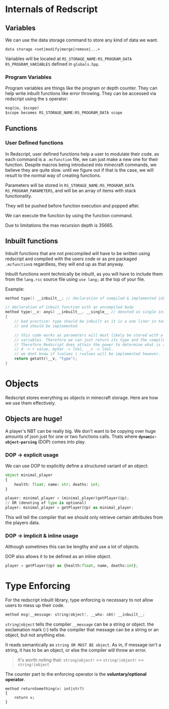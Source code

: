 # Internals of Redscript

## Variables

We can use the data storage command to store any kind of data we want.

`data storage <set|modify|merge|remove|...>`

Variables will be located at `RS_STORAGE_NAME:RS_PROGRAM_DATA RS_PROGRAM_VARIABLES` defined in `globals.hpp`.

### Program Variables

Program variables are things like the program or depth counter.
They can help write inbuilt functions like error throwing.
They can be accessed via redscript using the `$` operator:
```py
msg(@a, $scope)
$scope becomes RS_STORAGE_NAME:RS_PROGRAM_DATA scope
```
## Functions

### User Defined functions

In Redscript, user defined functions help a user to modulate their code.
as each command is a `.mcfunction` file, we can just make a new one for their function. Despite macros being introduced into minecraft commands, we believe they are quite slow. until we figure out if that is the case, we will result to the normal way of creating functions.

Parameters will be stored in `RS_STORAGE_NAME:RS_PROGRAM_DATA RS_PROGRAM_PARAMETERS`, and will be an array of items with stack functionality.

They will be pushed before function execution and popped after.

We can execute the function by using the function command.

Due to limitations the max recursion depth is 35665.

## Inbuilt functions

Inbuilt functions that are not precompiled will have to be written using redscript and compiled with the users code or as pre packaged `.mcfunction`s
regardless, they will end up as that anyway.

Inbuilt functions wont technically be inbuilt, as you will have to include them from the `lang.rsc` source file using `use lang;` at the top of your file.

Example:
```c++
method type() __inbuilt__; // declaration of compiled & implemented inbuilt function

// declaration of inbuit function with an uncompiled body
method type(__v: any&) __inbuilt__, __single__ // denoted as single instruction function and gets compiled to the function call instead
{
    // bad practice! type should be inbuilt as it is a one liner in terms of complexity
    // and should be implemented

    // this code works as parameters will most likely be stored with a .value and .type just like
    // variables. Therefore we can just return its type and the compiler has already.
    // Therefore Redscript does attain the power to determine what is an rvalue and lvalue.
    // 4 -> r value, myVar -> lVal, __v -> lVal.
    // we dont know if lvalues | rvalues will be implemented however.
    return getattr(__v, "type");
}
```


# Objects

Redscript stores everything as objects in minecraft storage. Here are how we use them effectively.

## Objects are huge!

A player's NBT can be really big. We don't want to be copying over huge amounts of json just for one or two functions calls. Thats where **`dynamic-object-parsing`** (DOP) comes into play.

### DOP -> explicit usage

We can use DOP to explicitly define a structured variant of an object:

```python
object minimal_player
{
    health: float; name: str; deaths: int;
}

player: minimal_player = (minimal_player)getPlayer(@p);
// OR (denoting of type is optional)
player: minimal_player = getPlayer(@p) as minimal_player;
```

This will tell the compiler that we should only retrieve certain attributes from the players data.

### DOP -> implicit & inline usage

Although sometimes this can be lengthy and use a lot of objects.

DOP also allows it to be defined as an inline object.

```py
player = getPlayer(@p) as {health:float, name, deaths:int};
```

# Type Enforcing

For the redscript inbuilt library, type enforcing is necessary to not allow users to mess up their code.

```c++
method msg(__message: string|object!, __who: nbt) __inbuilt__;

```

`string|object` tells the compiler `__message` can be a string or object. the exclamation mark (`!`) tells the compiler that message can be a string or an object, but not anything else.

It reads semantically as `string OR MUST BE object`. As in, if message isn't a string, it has to be an object, or else the compiler will throw an error.
> It's worth noting that: `string|object!` == `string!|object!` == `string!|object`

The counter part to the enforcing operator is the **voluntary/optional operator**.

```
method returnSomething(v: int|str?)
{
    return v;
}
```
